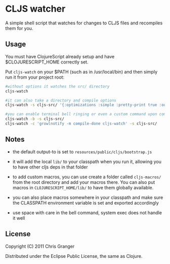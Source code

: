 # CLJS watcher

A simple shell script that watches for changes to CLJS files and recompiles them for you.

## Usage

You must have ClojureScript already setup and have $CLOJURESCRIPT_HOME correctly set. 

Put `cljs-watch` on your $PATH (such as in /usr/local/bin) and then simply run it from your project root:

```bash
#without options it watches the src/ directory
cljs-watch

#it can also take a directory and compile options
cljs-watch -s cljs-src/ '{:optimizations :simple :pretty-print true :output-to "test.js"}'

#you can enable terminal bell ringing or even a custom command upon completed compile
cljs-watch -b -s cljs-src/
cljs-watch -c 'growlnotify -m compile-done cljs-watch' -s cljs-src/
```

## Notes
* the default output-to is set to `resources/public/cljs/bootstrap.js`
* it will add the local `lib/` to your classpath when you run it, allowing you to have other cljs deps in that folder
* to add custom macros, you can use create a folder called `cljs-macros/` from the root directory and add your macros there. You can also put macros in `CLOJURESCRIPT_HOME/lib/` to have them globally available.
* you can also place macros somewhere in your classpath and make sure the CLASSPATH environment variable is set and exported accordingly

* use space with care in the bell command, system exec does not handle it well

## License

Copyright (C) 2011 Chris Granger

Distributed under the Eclipse Public License, the same as Clojure.
